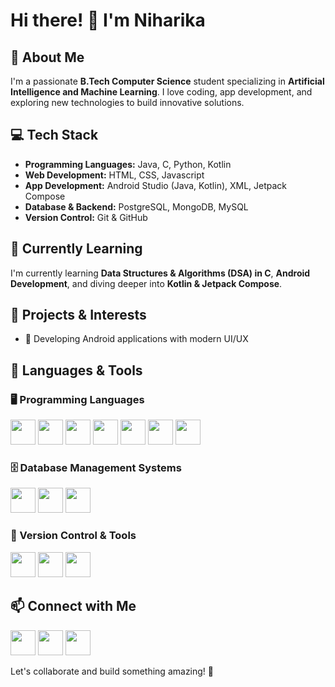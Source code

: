 
# Hi there! 👋 I'm Niharika

## 🚀 About Me
I'm a passionate **B.Tech Computer Science** student specializing in **Artificial Intelligence and Machine Learning**. I love coding, app development, and exploring new technologies to build innovative solutions. 

## 💻 Tech Stack
- **Programming Languages:** Java, C, Python, Kotlin  
- **Web Development:** HTML, CSS, Javascript  
- **App Development:** Android Studio (Java, Kotlin), XML, Jetpack Compose  
- **Database & Backend:** PostgreSQL, MongoDB, MySQL  
- **Version Control:** Git & GitHub  

## 🌱 Currently Learning
I'm currently learning **Data Structures & Algorithms (DSA) in C**, **Android Development**, and diving deeper into **Kotlin & Jetpack Compose**.

## 📌 Projects & Interests
- 📱 Developing Android applications with modern UI/UX


## 🚀 Languages & Tools
### 🖥️ Programming Languages
<p align="left">
  <img src="https://cdn.jsdelivr.net/gh/devicons/devicon/icons/java/java-original.svg" width="40" height="40"/>
  <img src="https://cdn.jsdelivr.net/gh/devicons/devicon/icons/c/c-original.svg" width="40" height="40"/>
  <img src="https://cdn.jsdelivr.net/gh/devicons/devicon/icons/python/python-original.svg" width="40" height="40"/>
  <img src="https://cdn.jsdelivr.net/gh/devicons/devicon/icons/kotlin/kotlin-original.svg" width="40" height="40"/>
  <img src="https://cdn.jsdelivr.net/gh/devicons/devicon/icons/html5/html5-original.svg" width="40" height="40"/>
  <img src="https://cdn.jsdelivr.net/gh/devicons/devicon/icons/css3/css3-original.svg" width="40" height="40"/>
  <img src="https://cdn.jsdelivr.net/gh/devicons/devicon/icons/javascript/javascript-original.svg" width="40" height="40"/>
</p>

### 🗄️ Database Management Systems
<p align="left">
  <img src="https://cdn.jsdelivr.net/gh/devicons/devicon/icons/mongodb/mongodb-original.svg" width="40" height="40"/>
  <img src="https://cdn.jsdelivr.net/gh/devicons/devicon/icons/mysql/mysql-original.svg" width="40" height="40"/>
  <img src="https://cdn.jsdelivr.net/gh/devicons/devicon/icons/postgresql/postgresql-original.svg" width="40" height="40"/>
</p>

### 🔧 Version Control & Tools
<p align="left">
  <img src="https://cdn.jsdelivr.net/gh/devicons/devicon/icons/git/git-original.svg" width="40" height="40"/>
  <img src="https://cdn.jsdelivr.net/gh/devicons/devicon/icons/github/github-original.svg" width="40" height="40"/>
  <img src="https://upload.wikimedia.org/wikipedia/commons/e/e7/GitKraken_Logo.svg" width="40" height="40"/>
</p>

## 📫 Connect with Me
<p align="left">
  <a href="https://github.com/TechWhizArt" target="_blank"><img src="https://cdn.jsdelivr.net/gh/devicons/devicon/icons/github/github-original.svg" width="40" height="40"/></a>
  <a href="https://www.linkedin.com/in/niharika-nika" target="_blank"><img src="https://cdn.jsdelivr.net/gh/devicons/devicon/icons/linkedin/linkedin-original.svg" width="40" height="40"/></a>
  <a href="mailto:niharika.mailme123@gmail.com" target="_blank"><img src="https://cdn.jsdelivr.net/gh/devicons/devicon/icons/google/google-original.svg" width="40" height="40"/></a>
</p>

Let's collaborate and build something amazing! 🚀
